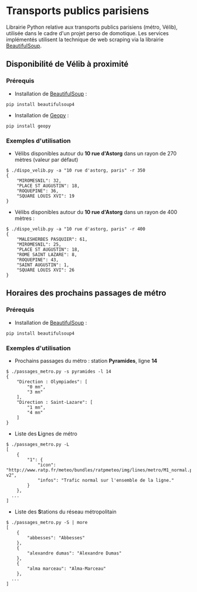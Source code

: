 # Transports publics parisiens
Librairie Python relative aux transports publics parisiens (métro, Vélib), utilisée dans le cadre d'un projet perso de domotique.
Les services implémentés utilisent la technique de web scraping via la librairie [BeautifulSoup](http://www.crummy.com/software/BeautifulSoup/).

## Disponibilité de Vélib à proximité
### Prérequis

* Installation de [BeautifulSoup](http://www.crummy.com/software/BeautifulSoup/) :

```
pip install beautifulsoup4
```

* Installation de [Geopy](https://github.com/geopy/geopy) :

```
pip install geopy
```
### Exemples d'utilisation
* Vélibs disponibles autour du **10 rue d'Astorg** dans un rayon de 270 mètres (valeur par défaut)

```
$ ./dispo_velib.py -a "10 rue d'astorg, paris" -r 350
{
    "MIROMESNIL": 32,
    "PLACE ST AUGUSTIN": 18,
    "ROQUEPINE": 36,
    "SQUARE LOUIS XVI": 19
}
```

* Vélibs disponibles autour du **10 rue d'Astorg** dans un rayon de 400 mètres :

```
$ ./dispo_velib.py -a "10 rue d'astorg, paris" -r 400
{
    "MALESHERBES PASQUIER": 61,
    "MIROMESNIL": 25,
    "PLACE ST AUGUSTIN": 18,
    "ROME SAINT LAZARE": 8,
    "ROQUEPINE": 43,
    "SAINT AUGUSTIN": 1,
    "SQUARE LOUIS XVI": 26
}
```

## Horaires des prochains passages de métro
### Prérequis
* Installation de [BeautifulSoup](http://www.crummy.com/software/BeautifulSoup/) :

```
pip install beautifulsoup4
```
### Exemples d'utilisation
* Prochains passages du métro : station **Pyramides**, ligne **14**


```
$ ./passages_metro.py -s pyramides -l 14
{
    "Direction : Olympiades": [
        "0 mn",
        "3 mn"
    ],
    "Direction : Saint-Lazare": [
        "1 mn",
        "4 mn"
    ]
}
```
* Liste des **L**ignes de métro

```
$ ./passages_metro.py -L
[
    {
        "1": {
            "icon": "http://www.ratp.fr/meteo/bundles/ratpmeteo/img/lines/metro/M1_normal.png?v2",
            "infos": "Trafic normal sur l'ensemble de la ligne."
        }
    },
  ...
]
``` 
* Liste des **S**tations du réseau métropolitain

```
$ ./passages_metro.py -S | more
[
    {
        "abbesses": "Abbesses"
    },
    {
        "alexandre dumas": "Alexandre Dumas"
    },
    {
        "alma marceau": "Alma-Marceau"
    },
  ...
]    
```
